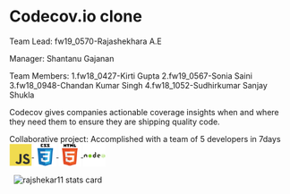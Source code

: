 # Codecov.io clone

Team Lead:
fw19_0570-Rajashekhara A.E

Manager:
Shantanu Gajanan

Team Members:
1.fw18_0427-Kirti Gupta
2.fw19_0567-Sonia Saini
3.fw18_0948-Chandan Kumar Singh
4.fw18_1052-Sudhirkumar Sanjay Shukla

Codecov gives companies actionable coverage insights when and where they need them to ensure they are shipping quality code.

Collaborative project: Accomplished with a team of 5 developers in 7days
<a href="https://developer.mozilla.org/en-US/docs/Web/JavaScript" target="blank">
<img align="center" src="https://raw.githubusercontent.com/devicons/devicon/master/icons/javascript/javascript-original.svg" alt="JavaScript" height="40" width="40" />
</a>
<a href="https://www.w3schools.com/css/" target="blank">
<img align="center" src="https://raw.githubusercontent.com/devicons/devicon/master/icons/css3/css3-original-wordmark.svg" alt="Css3" height="40" width="40" />
</a>
<a href="https://www.w3.org/html/" target="blank">
<img align="center" src="https://raw.githubusercontent.com/devicons/devicon/master/icons/html5/html5-original-wordmark.svg" alt="Html5" height="40" width="40" />
</a>
<a href="https://nodejs.org" target="blank">
<img align="center" src="https://raw.githubusercontent.com/devicons/devicon/master/icons/nodejs/nodejs-original-wordmark.svg" alt="Node.js" height="40" width="40" />
</a>
<p>&nbsp;
<img align="center" src="https://github-readme-stats.vercel.app/api?username=rajshekar11&show_icons=true&theme=dark&title_color=000000&text_color=000000&bg_color=ffffff&hide_border=true" alt="rajshekar11 stats card" /></p>

